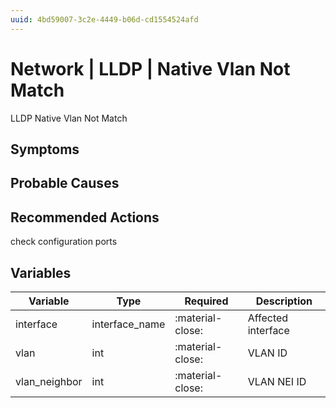 ```yaml
---
uuid: 4bd59007-3c2e-4449-b06d-cd1554524afd
---
```

# Network | LLDP | Native Vlan Not Match

LLDP Native Vlan Not Match

## Symptoms

## Probable Causes

 

## Recommended Actions

check configuration ports

## Variables

Variable | Type | Required | Description
--- | --- | --- | ---
interface | interface_name | :material-close: | Affected interface
vlan | int | :material-close: | VLAN ID
vlan_neighbor | int | :material-close: | VLAN NEI ID
